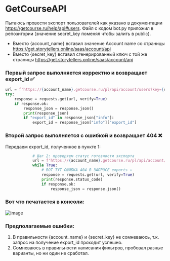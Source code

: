 # GetCourseAPI

Пытаюсь провести экспорт пользователей как указано в документации https://getcourse.ru/help/api#users. 
Файл с кодом bot.py приложил в репозитории (значение secret_key поменял чтобы залить в public).

* Вместо {account_name} вставил значение Account name со страницы https://get.storytellers.online/saas/account/api
* Вместо {secret_key} вставил сгенерированный ключ с той же страницы https://get.storytellers.online/saas/account/api


### Первый запрос выполняется корректно и возвращает export_id ✅
```python
url = f'https://{account_name}.getcourse.ru/pl/api/account/users?key={secret_key}&created_at[from]=2022-01-01'
try:
    response = requests.get(url, verify=True)
    if response.ok:
        response_json = response.json() 
        print(response_json)
        if "export_id" in response_json["info"]:
            export_id = response_json["info"]["export_id"]
```

### Второй запрос выполняется с ошибкой и возвращает 404 ❌
Передаем export_id, полученное в пункте 1:
```python
            # Шаг 2: проверяем статус готовности экспорта
            url = f'https://{account_name}.getcourse.ru/pl/api/account/exports/{export_id}/status?key={secret_key}'
            while True:
                # ВОТ ТУТ ОШИБКА 404 В ЗАПРОСЕ exports ↓
                response = requests.get(url, verify=True)
                print(response.status_code)
                if response.ok:
                    response_json = response.json()
```

### Вот что печатается в консоли:
![image](https://user-images.githubusercontent.com/106590110/232912904-6b9997a8-fa50-4d08-a230-8eb40125f741.png)

### Предполагаемые ошибки:
1. В правильности {account_name} и {secret_key} не сомневаюсь, т.к. запрос на получение export_id проходит успешно.
2. Сомневаюсь в правильности написания фильтров, пробовал разные варианты, но ни один не сработал.

